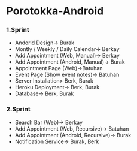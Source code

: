 # Porotokka-Android

### 1.Sprint

- Andorid Design-> Burak 
- Montly / Weekly / Daily Calendar-> Berkay
- Add Appointment (Web, Manual)-> Berkay
- Add Appointment (Android, Manual)-> Burak
- Appointment Page (Web)->Batuhan
- Event Page (Show event notes)-> Batuhan
- Server Installation> Berk, Burak
- Heroku Deployment-> Berk, Burak
- Database-> Berk, Burak

### 2.Sprint

- Search Bar (Web)-> Berkay
- Add Appointment (Web, Recursive)-> Batuhan
- Add Appointment (Android, Recursive)-> Burak
- Notification Service-> Burak, Berk
